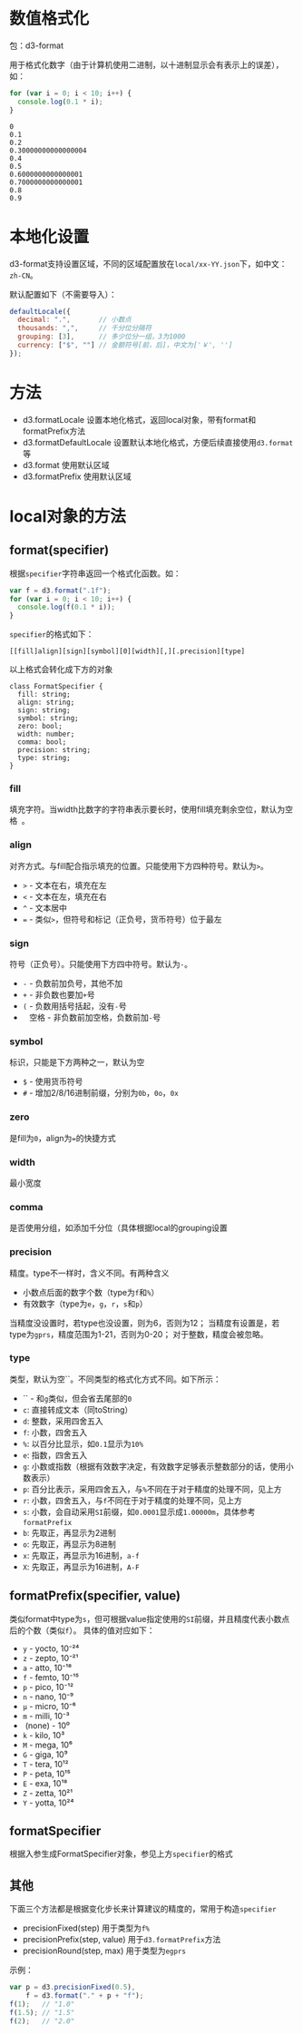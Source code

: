 # 数值格式化

包：d3-format

用于格式化数字（由于计算机使用二进制，以十进制显示会有表示上的误差），如：

```js
for (var i = 0; i < 10; i++) {
  console.log(0.1 * i);
}
```

```plain
0
0.1
0.2
0.30000000000000004
0.4
0.5
0.6000000000000001
0.7000000000000001
0.8
0.9
```

# 本地化设置

d3-format支持设置区域，不同的区域配置放在`local/xx-YY.json`下，如中文：`zh-CN`。

默认配置如下（不需要导入）：

```js
defaultLocale({
  decimal: ".",       // 小数点
  thousands: ",",     // 千分位分隔符
  grouping: [3],      // 多少位分一组，3为1000
  currency: ["$", ""] // 金额符号[前，后]，中文为['￥', '']
});
```

# 方法

- d3.formatLocale         设置本地化格式，返回local对象，带有format和formatPrefix方法
- d3.formatDefaultLocale  设置默认本地化格式，方便后续直接使用`d3.format`等
- d3.format               使用默认区域
- d3.formatPrefix         使用默认区域

# local对象的方法

## format(specifier)

根据`specifier`字符串返回一个格式化函数。如：

```js
var f = d3.format(".1f");
for (var i = 0; i < 10; i++) {
  console.log(f(0.1 * i));
}
```

`specifier`的格式如下：

```plain
[​[fill]align][sign][symbol][0][width][,][.precision][type]
```

以上格式会转化成下方的对象

```flow
class FormatSpecifier {
  fill: string;
  align: string;
  sign: string;
  symbol: string;
  zero: bool;
  width: number;
  comma: bool;
  precision: string;
  type: string;
}
```

### fill

填充字符。当width比数字的字符串表示要长时，使用fill填充剩余空位，默认为空格` `。

### align

对齐方式。与fill配合指示填充的位置。只能使用下方四种符号。默认为`>`。

- `>` - 文本在右，填充在左
- `<` - 文本在左，填充在右
- `^` - 文本居中
- `=` - 类似`>`，但符号和标记（正负号，货币符号）位于最左

### sign

符号（正负号）。只能使用下方四中符号。默认为`-`。

- `-` - 负数前加负号，其他不加
- `+` - 非负数也要加`+`号
- `(` - 负数用括号括起，没有`-`号
- ` ` 空格 - 非负数前加空格，负数前加`-`号

### symbol

标识，只能是下方两种之一，默认为空

- `$` - 使用货币符号
- `#` - 增加2/8/16进制前缀，分别为`0b`，`0o`，`0x`

### zero

是fill为`0`，align为`=`的快捷方式

### width

最小宽度

### comma

是否使用分组，如添加千分位（具体根据local的grouping设置

### precision

精度。type不一样时，含义不同。有两种含义

- 小数点后面的数字个数（type为`f`和`%`）
- 有效数字（type为`e`，`g`，`r`，`s`和`p`）

当精度没设置时，若type也没设置，则为6，否则为12；
当精度有设置是，若type为`gprs`，精度范围为1-21，否则为0-20；
对于整数，精度会被忽略。

### type

类型，默认为空``。不同类型的格式化方式不同。如下所示：

- `` - 和`g`类似，但会省去尾部的`0`
- `c`: 直接转成文本（同toString）
- `d`: 整数，采用四舍五入
- `f`: 小数，四舍五入
- `%`: 以百分比显示，如`0.1`显示为`10%`
- `e`: 指数，四舍五入
- `g`: 小数或指数（根据有效数字决定，有效数字足够表示整数部分的话，使用小数表示）
- `p`: 百分比表示，采用四舍五入，与`%`不同在于对于精度的处理不同，见上方
- `r`: 小数，四舍五入，与`f`不同在于对于精度的处理不同，见上方
- `s`: 小数，会自动采用`SI`前缀，如`0.0001`显示成`1.00000m`，具体参考`formatPrefix`
- `b`: 先取正，再显示为2进制
- `o`: 先取正，再显示为8进制
- `x`: 先取正，再显示为16进制，`a-f`
- `X`: 先取正，再显示为16进制，`A-F`


## formatPrefix(specifier, value)

类似format中type为`s`，但可根据value指定使用的`SI`前缀，并且精度代表小数点后的个数（类似`f`）。
具体的值对应如下：

- `y` - yocto, 10⁻²⁴
- `z` - zepto, 10⁻²¹
- `a` - atto, 10⁻¹⁸
- `f` - femto, 10⁻¹⁵
- `p` - pico, 10⁻¹²
- `n` - nano, 10⁻⁹
- `µ` - micro, 10⁻⁶
- `m` - milli, 10⁻³
- `​` (none) - 10⁰
- `k` - kilo, 10³
- `M` - mega, 10⁶
- `G` - giga, 10⁹
- `T` - tera, 10¹²
- `P` - peta, 10¹⁵
- `E` - exa, 10¹⁸
- `Z` - zetta, 10²¹
- `Y` - yotta, 10²⁴

## formatSpecifier

根据入参生成FormatSpecifier对象，参见上方`specifier`的格式

## 其他

下面三个方法都是根据变化步长来计算建议的精度的，常用于构造`specifier`

- precisionFixed(step) 用于类型为`f%`
- precisionPrefix(step, value) 用于`d3.formatPrefix`方法
- precisionRound(step, max) 用于类型为`egprs`

示例：

```js
var p = d3.precisionFixed(0.5),
    f = d3.format("." + p + "f");
f(1);   // "1.0"
f(1.5); // "1.5"
f(2);   // "2.0"
```
